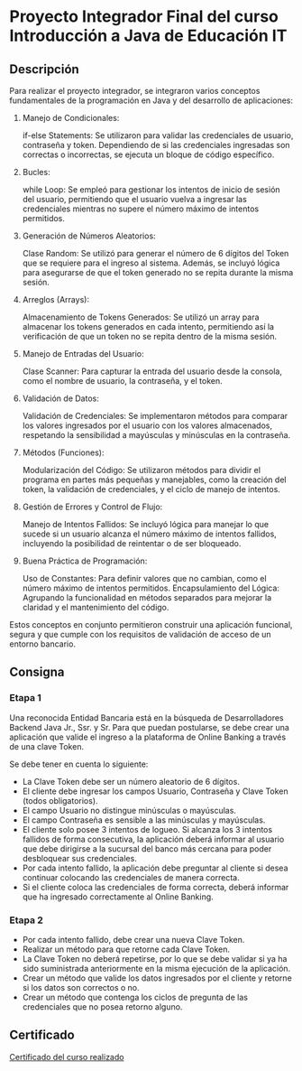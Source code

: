 # Proyecto Integrador Final del curso Introducción a Java de Educación IT

## Descripción
Para realizar el proyecto integrador, se integraron varios conceptos fundamentales de la programación en Java y del desarrollo de aplicaciones:
1. Manejo de Condicionales:

    if-else Statements: Se utilizaron para validar las credenciales de usuario, contraseña y token. Dependiendo de si las credenciales ingresadas son correctas o incorrectas, se ejecuta un bloque de código específico.

2. Bucles:

    while Loop: Se empleó para gestionar los intentos de inicio de sesión del usuario, permitiendo que el usuario vuelva a ingresar las credenciales mientras no supere el número máximo de intentos permitidos.

3. Generación de Números Aleatorios:

    Clase Random: Se utilizó para generar el número de 6 dígitos del Token que se requiere para el ingreso al sistema. Además, se incluyó lógica para asegurarse de que el token generado no se repita durante la misma sesión.

4. Arreglos (Arrays):

    Almacenamiento de Tokens Generados: Se utilizó un array para almacenar los tokens generados en cada intento, permitiendo así la verificación de que un token no se repita dentro de la misma sesión.

5. Manejo de Entradas del Usuario:

    Clase Scanner: Para capturar la entrada del usuario desde la consola, como el nombre de usuario, la contraseña, y el token.

6. Validación de Datos:

    Validación de Credenciales: Se implementaron métodos para comparar los valores ingresados por el usuario con los valores almacenados, respetando la sensibilidad a mayúsculas y minúsculas en la contraseña.

7. Métodos (Funciones):

    Modularización del Código: Se utilizaron métodos para dividir el programa en partes más pequeñas y manejables, como la creación del token, la validación de credenciales, y el ciclo de manejo de intentos.

8. Gestión de Errores y Control de Flujo:

    Manejo de Intentos Fallidos: Se incluyó lógica para manejar lo que sucede si un usuario alcanza el número máximo de intentos fallidos, incluyendo la posibilidad de reintentar o de ser bloqueado.

9. Buena Práctica de Programación:

    Uso de Constantes: Para definir valores que no cambian, como el número máximo de intentos permitidos.
    Encapsulamiento del Lógica: Agrupando la funcionalidad en métodos separados para mejorar la claridad y el mantenimiento del código.

Estos conceptos en conjunto permitieron construir una aplicación funcional, segura y que cumple con los requisitos de validación de acceso de un entorno bancario.


## Consigna

### Etapa 1

Una reconocida Entidad Bancaria está en la búsqueda de Desarrolladores Backend Java Jr., Ssr. y Sr. Para que puedan postularse, se debe crear una aplicación que valide el ingreso a la plataforma de Online Banking a través de una clave Token.

Se debe tener en cuenta lo siguiente:

- La Clave Token debe ser un número aleatorio de 6 dígitos.
- El cliente debe ingresar los campos Usuario, Contraseña y Clave Token (todos obligatorios).
- El campo Usuario no distingue minúsculas o mayúsculas.
- El campo Contraseña es sensible a las minúsculas y mayúsculas.
- El cliente solo posee 3 intentos de logueo. Si alcanza los 3 intentos fallidos de forma consecutiva, la aplicación deberá informar al usuario que debe dirigirse a la sucursal del banco más cercana para poder desbloquear sus credenciales.
- Por cada intento fallido, la aplicación debe preguntar al cliente si desea continuar colocando las credenciales de manera correcta.
- Si el cliente coloca las credenciales de forma correcta, deberá informar que ha ingresado correctamente al Online Banking.

### Etapa 2

- Por cada intento fallido, debe crear una nueva Clave Token.
- Realizar un método para que retorne cada Clave Token.
- La Clave Token no deberá repetirse, por lo que se debe validar si ya ha sido suministrada anteriormente en la misma ejecución de la aplicación.
- Crear un método que valide los datos ingresados por el cliente y retorne si los datos son correctos o no.
- Crear un método que contenga los ciclos de pregunta de las credenciales que no posea retorno alguno.

## Certificado
[Certificado del curso realizado](Certificado.pdf)

